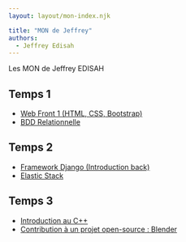 ```yaml
---
layout: layout/mon-index.njk

title: "MON de Jeffrey"
authors:
  - Jeffrey Edisah
---
```


<!-- début résumé -->

Les MON de Jeffrey EDISAH

<!-- fin résumé -->

## Temps 1

 - [Web Front 1 (HTML, CSS, Bootstrap)](./temps-1.1/)
 - [BDD Relationnelle](./temps-1.2/)

## Temps 2

- [Framework Django (Introduction back)](./temps-2.1)
- [Elastic Stack](./temps-2.2)

## Temps 3

- [Introduction au C++](./temps-3.1)
- [Contribution à un projet open-source : Blender](./temps-3.2)

